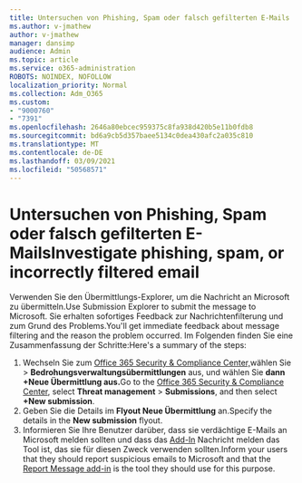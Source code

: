 ```yaml
---
title: Untersuchen von Phishing, Spam oder falsch gefilterten E-Mails
ms.author: v-jmathew
author: v-jmathew
manager: dansimp
audience: Admin
ms.topic: article
ms.service: o365-administration
ROBOTS: NOINDEX, NOFOLLOW
localization_priority: Normal
ms.collection: Adm_O365
ms.custom:
- "9000760"
- "7391"
ms.openlocfilehash: 2646a80ebcec959375c8fa938d420b5e11b0fdb8
ms.sourcegitcommit: bd6a9cb5d357baee5134c0dea430afc2a035c810
ms.translationtype: MT
ms.contentlocale: de-DE
ms.lasthandoff: 03/09/2021
ms.locfileid: "50568571"
---
```

# <a name="investigate-phishing-spam-or-incorrectly-filtered-email"></a><span data-ttu-id="35cb6-102">Untersuchen von Phishing, Spam oder falsch gefilterten E-Mails</span><span class="sxs-lookup"><span data-stu-id="35cb6-102">Investigate phishing, spam, or incorrectly filtered email</span></span>

<span data-ttu-id="35cb6-103">Verwenden Sie den Übermittlungs-Explorer, um die Nachricht an Microsoft zu übermitteln.</span><span class="sxs-lookup"><span data-stu-id="35cb6-103">Use Submission Explorer to submit the message to Microsoft.</span></span> <span data-ttu-id="35cb6-104">Sie erhalten sofortiges Feedback zur Nachrichtenfilterung und zum Grund des Problems.</span><span class="sxs-lookup"><span data-stu-id="35cb6-104">You'll get immediate feedback about message filtering and the reason the problem occurred.</span></span> <span data-ttu-id="35cb6-105">Im Folgenden finden Sie eine Zusammenfassung der Schritte:</span><span class="sxs-lookup"><span data-stu-id="35cb6-105">Here's a summary of the steps:</span></span>

1. <span data-ttu-id="35cb6-106">Wechseln Sie zum [Office 365 Security & Compliance Center,](https://go.microsoft.com/fwlink/p/?linkid=2077143)wählen Sie   >  **Bedrohungsverwaltungsübermittlungen** aus, und wählen Sie **dann +Neue Übermittlung aus.**</span><span class="sxs-lookup"><span data-stu-id="35cb6-106">Go to the [Office 365 Security & Compliance Center](https://go.microsoft.com/fwlink/p/?linkid=2077143), select **Threat management** > **Submissions**, and then select **+New submission**.</span></span>
2. <span data-ttu-id="35cb6-107">Geben Sie die Details im **Flyout Neue Übermittlung** an.</span><span class="sxs-lookup"><span data-stu-id="35cb6-107">Specify the details in the **New submission** flyout.</span></span>
3. <span data-ttu-id="35cb6-108">Informieren Sie Ihre Benutzer darüber, dass sie verdächtige E-Mails an Microsoft melden sollten und dass das [Add-In](https://go.microsoft.com/fwlink/?linkid=2092385) Nachricht melden das Tool ist, das sie für diesen Zweck verwenden sollten.</span><span class="sxs-lookup"><span data-stu-id="35cb6-108">Inform your users that they should report suspicious emails to Microsoft and that the [Report Message add-in](https://go.microsoft.com/fwlink/?linkid=2092385) is the tool they should use for this purpose.</span></span>
